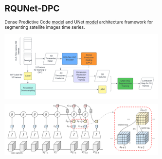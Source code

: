 # RQUNet-DPC
 
Dense Predictive Code [model](https://github.com/TengdaHan/DPC) and UNet [model](https://github.com/jaxony/unet-pytorch) architecture framework for segmenting satellite images time series.<br>

![Model Architecture](DPC_Flowchart.png) <br>

![Dense Predictive Coding](models/asset/arch.png) <br>




